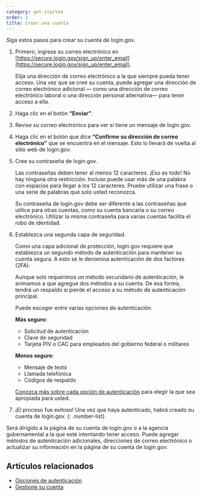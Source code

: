 ```yaml
---
category: get-started
order: 1
title: Crear una cuenta
---
```


Siga estos pasos para crear su cuenta de login.gov.

1. Primero, ingrese su correo electrónico en [https://secure.login.gov/sign_up/enter_email](https://secure.login.gov/sign_up/enter_email).

   Elija una dirección de correo electrónico a la que siempre pueda tener acceso. Una vez que se cree su cuenta, puede agregar una dirección de correo electrónico adicional — como una dirección de correo electrónico laboral o una dirección personal alternativa— para tener acceso a ella.

1. Haga clic en el botón **“Enviar”**.
1. Revise su correo electrónico para ver si tiene un mensaje de login.gov.
1. Haga clic en el botón que dice **“Confirme su dirección de correo electrónico”** que se encuentra en el mensaje. Esto lo llevará de vuelta al sitio web de login.gov.
1. Cree su contraseña de login.gov.

   Las contraseñas deben tener al menos 12 caracteres. ¡Eso es todo! No hay ninguna otra restricción. Incluso puede usar más de una palabra con espacios para llegar a los 12 caracteres. Pruebe utilizar una frase o una serie de palabras que solo usted reconozca.

   Su contraseña de login.gov debe ser diferente a las contraseñas que utilice para otras cuentas, como su cuenta bancaria o su correo electrónico. Utilizar la misma contraseña para varias cuentas facilita el robo de identidad.

1. Establezca una segunda capa de seguridad.

   Como una capa adicional de protección, login.gov requiere que establezca un segundo método de autenticación para mantener su cuenta segura. A esto se le denomina autenticación de dos factores (2FA).

   Aunque solo requerimos un método secundario de autenticación, le animamos a que agregue dos métodos a su cuenta. De esa forma, tendrá un respaldo si pierde el acceso a su método de autenticación principal.

   Puede escoger entre varias opciones de autenticación.

   **Más seguro:**

   - Solicitud de autenticación
   - Clave de seguridad
   - Tarjeta PIV o CAC para empleados del gobierno federal o militares

   **Menos seguro:**

   - Mensaje de texto
   - Llamada telefónica
   - Códigos de respaldo

   [Conozca más sobre cada opción de autenticación](/es/help/get-started/authentication-options) para elegir la que sea apropiada para usted.

1. ¡El proceso fue exitoso! Una vez que haya autenticado, habrá creado su cuenta de login.gov.
   {: .number-list}

Será dirigido a la página de su cuenta de login.gov o a la agencia gubernamental a la que esté intentando tener acceso. Puede agregar métodos de autenticación adicionales, direcciones de correo electrónico o actualizar su información en la página de su cuenta de login.gov.

## Artículos relacionados

- [Opciones de autenticación](/es/help/get-started/authentication-options)
- [Gestione su cuenta](/es/help/manage-your-account/overview)
